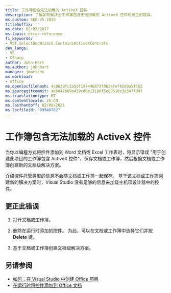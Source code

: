 ```yaml
---
title: 工作簿包含无法加载的 ActiveX 控件
description: 了解如何解决当工作簿包含无法加载的 ActiveX 控件时发生的错误。
ms.custom: SEO-VS-2020
titleSuffix: ''
ms.date: 02/02/2017
ms.topic: error-reference
f1_keywords:
- VST.SelectDocWizard.ContainsActiveXControls
dev_langs:
- VB
- CSharp
author: John-Hart
ms.author: johnhart
manager: jmartens
ms.workload:
- office
ms.openlocfilehash: 4c8039fc2a5df197446873f0b2efef82d9a5f662
ms.sourcegitcommit: ae6d47b09a439cd0e13180f5e89510e3e347fd47
ms.translationtype: MT
ms.contentlocale: zh-CN
ms.lasthandoff: 02/08/2021
ms.locfileid: "99940782"
---
```

# <a name="the-workbook-contains-activex-controls-that-cannot-be-loaded"></a>工作簿包含无法加载的 ActiveX 控件

  当你以编程方式将控件添加到 Word 文档或 Excel 工作表时，将显示错误 "用于创建此项目的工作簿包含 ActiveX 控件"，保存文档或工作簿，然后根据文档或工作簿创建新的文档级解决方案。

 介绍控件托管类型的信息不会随文档或工作簿一起保存。 基于该文档或工作簿创建新的解决方案时，Visual Studio 没有足够的信息来加载主机项设计器中的控件。

## <a name="to-correct-this-error"></a>更正此错误

1. 打开文档或工作簿。

2. 删除在运行时添加的控件。 为此，可以在文档或工作簿中选择它们并按 **Delete** 键。

3. 基于文档或工作簿创建文档级解决方案。

## <a name="see-also"></a>另请参阅
- [如何：在 Visual Studio 中创建 Office 项目](../vsto/how-to-create-office-projects-in-visual-studio.md)
- [在运行时将控件添加到 Office 文档](../vsto/adding-controls-to-office-documents-at-run-time.md)
